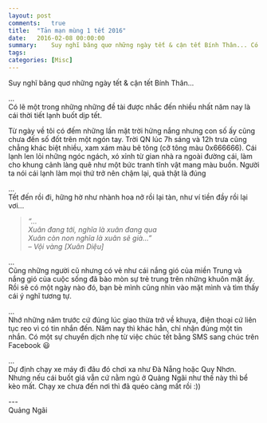 ```yaml
---
layout: post
comments:   true
title:  "Tản mạn mùng 1 tết 2016"
date:   2016-02-08 00:00:00
summary:    Suy nghĩ bâng quơ những ngày tết & cận tết Bính Thân... Có lẽ một trong những những đề tài được nhắc đến nhiều nhất năm nay là cái thời tiết lạnh buốt dịp tết.
tags:	
categories: [Misc]
---
```


Suy nghĩ bâng quơ những ngày tết & cận tết Bính Thân...

...<br>
Có lẽ một trong những những đề tài được nhắc đến nhiều nhất năm nay là cái thời tiết lạnh buốt dịp tết.


Từ ngày về tôi có đếm những lần mặt trời hửng nắng nhưng con số ấy cũng chưa đến số đốt trên một ngón tay. Trời QN lúc 7h sáng và 12h trưa cũng chẳng khác biệt nhiều, xam xám màu bê tông (cỡ tông màu 0x666666). Cái lạnh len lỏi những ngóc ngách, xó xỉnh từ gian nhà ra ngoài đường cái, làm cho khung cảnh làng quê như một bức tranh tĩnh vật mang màu buồn. Người ta nói cái lạnh làm mọi thứ trở nên chậm lại, quả thật là đúng

...<br>
Tết đến rồi đi, hững hờ như nhành hoa nở rồi lại tàn, như ví tiền đầy rồi lại vơi...<br>
> *“...<br>
Xuân đang tới, nghĩa là xuân đang qua<br>
Xuân còn non nghĩa là xuân sẽ già...”<br>
– Vội vàng [Xuân Diệu]*

...<br>
Cũng những người cũ nhưng có vẻ như cái nắng gió của miền Trung và nắng gió của cuộc sống đã bào mòn sự trẻ trung trên những khuôn mặt ấy. Rồi sẽ có một ngày nào đó, bạn bè mình cũng nhìn vào mặt mình và tìm thấy cái ý nghĩ tương tự.

...<br>
Nhớ những năm trước cứ đúng lúc giao thừa trở về khuya, điện thoại cứ liên tục reo vì có tin nhắn đến. Năm nay thì khác hẳn, chỉ nhận đúng một tin nhắn. Có một sự chuyển dịch nhẹ từ việc chúc tết bằng SMS sang chúc trên Facebook 😃

...<br>
Dự định chạy xe máy đi đâu đó chơi xa như Đà Nẵng hoặc Quy Nhơn. Nhưng nếu cái buốt giá vẫn cứ nằm ngủ ở Quảng Ngãi như thế này thì bể kèo mất. Chạy xe chưa đến nơi thì đã quéo càng mất rồi :))

<div>---</div>
Quảng Ngãi